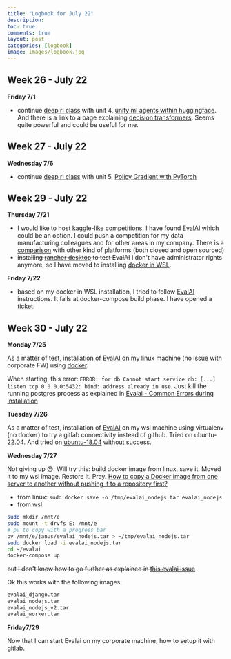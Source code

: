 ```yaml
---
title: "Logbook for July 22"
description: 
toc: true
comments: true
layout: post
categories: [logbook]
image: images/logbook.jpg
---
```




## Week 26 - July 22

**Friday 7/1**

* continue [deep rl class](/guillaume_blog/blog/deep-rl-class-with-huggingface.html) with unit 4, <u>unity ml agents within huggingface</u>. And there is a link to a page explaining [decision transformers](https://huggingface.co/blog/decision-transformers). Seems quite powerful and could be useful for me.



## Week 27 - July 22

**Wednesday 7/6**

* continue [deep rl class](/guillaume_blog/blog/deep-rl-class-with-huggingface.html) with unit 5, <u>Policy Gradient with PyTorch</u>



## Week 29 - July 22

**Thursday 7/21**

* I would like to host kaggle-like competitions. I have found [EvalAI](https://github.com/Cloud-CV/EvalAI) which could be an option. I could push a competition for my data manufacturing colleagues and for other areas in my company. There is a [comparison](https://github.com/Cloud-CV/EvalAI/tree/202001b582fdc332a062b85c02be228c3dcf2cd2#platform-comparison) with other kind of platforms (both closed and open sourced)
* ~~installing [rancher desktop](https://dev.michelin.com/wsl2/docker-rancher) to test EvalAI~~ I don't have administrator rights anymore, so I have moved to installing [docker in WSL](/guillaume_blog/blog/install-docker-on-WSL.html).

**Friday 7/22**

* based on my docker in WSL installation, I tried to follow [EvalAI](https://github.com/Cloud-CV/EvalAI) instructions. It fails at docker-compose build phase. I have opened a [ticket](https://github.com/Cloud-CV/EvalAI/issues/3775).



## Week 30 - July 22

**Monday 7/25**

As a matter of test, installation of [EvalAI](https://github.com/Cloud-CV/EvalAI) on my linux machine (no issue with corporate FW) using [docker](/guillaume_blog/blog/install-docker-on-linux.html).

When starting, this error: `ERROR: for db Cannot start service db: [...] listen tcp 0.0.0.0:5432: bind: address already in use`. Just kill the running postgres process as explained in [Evalai - Common Errors during installation](https://evalai.readthedocs.io/en/latest/faq(developers).html#q-getting-the-following-error)

**Tuesday 7/26**

As a matter of test, installation of [EvalAI](https://evalai.readthedocs.io/en/stable/setup.html#ubuntu-installation-instructions) on my wsl machine using virtualenv (no docker) to try a gitlab connectivity instead of github. Tried on ubuntu-22.04. And tried on [ubuntu-18.04](/guillaume_blog/blog/install-ubuntu-18.04-on-WSL.html) without success.

**Wednesday 7/27**

Not giving up 😓. Will try this: build docker image from linux, save it. Moved it to my wsl image. Restore it. Pray. [How to copy a Docker image from one server to another without pushing it to a repository first?](https://www.digitalocean.com/community/questions/how-to-copy-a-docker-image-from-one-server-to-another-without-pushing-it-to-a-repository-first)

- from linux: `sudo docker save -o /tmp/evalai_nodejs.tar evalai_nodejs`
- from wsl: 
```bash
sudo mkdir /mnt/e
sudo mount -t drvfs E: /mnt/e
# pv to copy with a progress bar
pv /mnt/e/janus/evalai_nodejs.tar > ~/tmp/evalai_nodejs.tar
sudo docker load -i evalai_nodejs.tar
cd ~/evalai
docker-compose up
```

~~but I don't know how to go further as explained in [this evalai issue](https://github.com/Cloud-CV/EvalAI/issues/3777)~~

Ok this works with the following images:

```bash
evalai_django.tar  
evalai_nodejs.tar  
evalai_nodejs_v2.tar  
evalai_worker.tar
```

**Friday7/29**

Now that I can start Evalai on my corporate machine, how to setup it with gitlab.